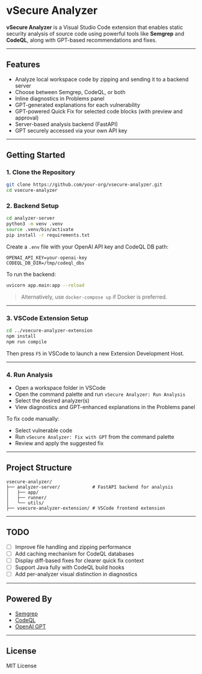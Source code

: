 # vSecure Analyzer

**vSecure Analyzer** is a Visual Studio Code extension that enables static security analysis of source code using powerful tools like **Semgrep** and **CodeQL**, along with GPT-based recommendations and fixes.

---

## Features

- Analyze local workspace code by zipping and sending it to a backend server
- Choose between Semgrep, CodeQL, or both
- Inline diagnostics in Problems panel
- GPT-generated explanations for each vulnerability
- GPT-powered Quick Fix for selected code blocks (with preview and approval)
- Server-based analysis backend (FastAPI)
- GPT securely accessed via your own API key

---

## Getting Started

### 1. Clone the Repository

```bash
git clone https://github.com/your-org/vsecure-analyzer.git
cd vsecure-analyzer
```

### 2. Backend Setup

```bash
cd analyzer-server
python3 -m venv .venv
source .venv/bin/activate
pip install -r requirements.txt
```

Create a `.env` file with your OpenAI API key and CodeQL DB path:

```env
OPENAI_API_KEY=your-openai-key
CODEQL_DB_DIR=/tmp/codeql_dbs
```

To run the backend:

```bash
uvicorn app.main:app --reload
```

> Alternatively, use `docker-compose up` if Docker is preferred.

---

### 3. VSCode Extension Setup

```bash
cd ../vsecure-analyzer-extension
npm install
npm run compile
```

Then press `F5` in VSCode to launch a new Extension Development Host.

---

### 4. Run Analysis

- Open a workspace folder in VSCode
- Open the command palette and run `vSecure Analyzer: Run Analysis`
- Select the desired analyzer(s)
- View diagnostics and GPT-enhanced explanations in the Problems panel

To fix code manually:

- Select vulnerable code
- Run `vSecure Analyzer: Fix with GPT` from the command palette
- Review and apply the suggested fix

---

## Project Structure

```
vsecure-analyzer/
├── analyzer-server/            # FastAPI backend for analysis
│   ├── app/
│   ├── runner/
│   └── utils/
├── vsecure-analyzer-extension/ # VSCode frontend extension
```

---

## TODO

- [ ] Improve file handling and zipping performance
- [ ] Add caching mechanism for CodeQL databases
- [ ] Display diff-based fixes for clearer quick fix context
- [ ] Support Java fully with CodeQL build hooks
- [ ] Add per-analyzer visual distinction in diagnostics

---

## Powered By

- [Semgrep](https://semgrep.dev/)
- [CodeQL](https://codeql.github.com/)
- [OpenAI GPT](https://platform.openai.com/docs/)

---

## License

MIT License
